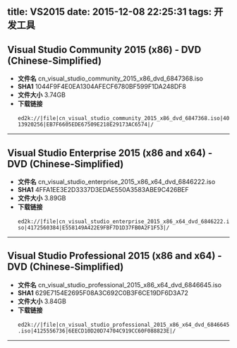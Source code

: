 title: VS2015
date: 2015-12-08 22:25:31
tags: 开发工具
---
## Visual Studio Community 2015 (x86) - DVD (Chinese-Simplified) 

*	**文件名**
    cn_visual_studio_community_2015_x86_dvd_6847368.iso
*	**SHA1**
    1044F9F4E0EA1304AFECF6780BF599F1DA248DF8
*	**文件大小**
    3.74GB
*	**下载链接**		
`
ed2k://|file|cn_visual_studio_community_2015_x86_dvd_6847368.iso|4013920256|EB7F6605EDE67509E218E29173AC6574|/`
---
## Visual Studio Enterprise 2015 (x86 and x64) - DVD (Chinese-Simplified) 

*	**文件名**
    cn_visual_studio_enterprise_2015_x86_x64_dvd_6846222.iso
*	**SHA1**
    4FFA1EE3E2D3337D3EDAE550A3583ABE9C426BEF
*	**文件大小**
    3.89GB
*	**下载链接**		
`
ed2k://|file|cn_visual_studio_enterprise_2015_x86_x64_dvd_6846222.iso|4172560384|E558149A422E9FBF7D1D37FB0A2F1F53|/`
---
## Visual Studio Professional 2015 (x86 and x64) - DVD (Chinese-Simplified) 

*	**文件名**
    cn_visual_studio_professional_2015_x86_x64_dvd_6846645.iso
*	**SHA1**
    629E7154E2695F08A3C692C0B3F6CE19DF6D3A72
*	**文件大小**
    3.84GB
*	**下载链接**		
`
ed2k://|file|cn_visual_studio_professional_2015_x86_x64_dvd_6846645.iso|4125556736|6EECD10D20D74704C919CC60F088823E|/`
---




